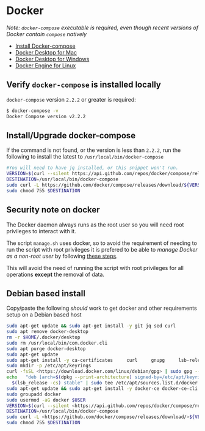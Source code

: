 # Docker

_Note: `docker-compose` executable is required, even though recent versions of Docker contain `compose` natively_

- [Install Docker-compose](https://docs.docker.com/compose/install/)
- [Docker Desktop for Mac](https://docs.docker.com/docker-for-mac/install/)
- [Docker Desktop for Windows](https://docs.docker.com/docker-for-windows/install/)
- [Docker Engine for Linux](https://docs.docker.com/desktop/install/linux-install/#generic-installation-steps)

## Verify `docker-compose` is installed locally

`docker-compose` version `2.2.2` or greater is required:

```bash
$ docker-compose -v
Docker Compose version v2.2.2
```

## Install/Upgrade docker-compose

If the command is not found, or the version is less than `2.2.2`, run the following to install the latest to `/usr/local/bin/docker-compose`

```bash
#You will need to have jq installed, or this snippet won't run.
VERSION=$(curl --silent https://api.github.com/repos/docker/compose/releases/latest | jq .name -r)
DESTINATION=/usr/local/bin/docker-compose
sudo curl -L https://github.com/docker/compose/releases/download/${VERSION}/docker-compose-$(uname -s)-$(uname -m) -o $DESTINATION
sudo chmod 755 $DESTINATION
```

## Security note on docker

The Docker daemon always runs as the root user so you will need root privileges to interact with it.

The script `manage.sh` uses docker, so to avoid the requirement of needing to run the script with root privileges it is prefered to be able to _manage Docker as a non-root user_ by following [these steps](https://docs.docker.com/engine/install/linux-postinstall/#manage-docker-as-a-non-root-user).

This will avoid the need of running the script with root privileges for all operations **except** the removal of data.




## Debian based install
Copy/paste the following *should* work to get docker and other requirements setup on a Debian based host

```bash
sudo apt-get update && sudo apt-get install -y git jq sed curl
sudo apt remove docker-desktop
rm -r $HOME/.docker/desktop
sudo rm /usr/local/bin/com.docker.cli
sudo apt purge docker-desktop
sudo apt-get update
sudo apt-get install -y ca-certificates     curl     gnupg     lsb-release
sudo mkdir -p /etc/apt/keyrings
curl -fsSL <https://download.docker.com/linux/debian/gpg> | sudo gpg --dearmor -o /etc/apt/keyrings/docker.gpg
echo   "deb [arch=$(dpkg --print-architecture) signed-by=/etc/apt/keyrings/docker.gpg] <https://download.docker.com/linux/debian> \
  $(lsb_release -cs) stable" | sudo tee /etc/apt/sources.list.d/docker.list > /dev/null
sudo apt-get update && sudo apt-get install -y docker-ce docker-ce-cli containerd.io docker-compose-plugin
sudo groupadd docker
sudo usermod -aG docker $USER
VERSION=$(curl --silent <https://api.github.com/repos/docker/compose/releases/latest> | jq .name -r)
DESTINATION=/usr/local/bin/docker-compose
sudo curl -L <https://github.com/docker/compose/releases/download/>${VERSION}/docker-compose-$(uname -s)-$(uname -m) -o $DESTINATION
sudo chmod 755 $DESTINATION
```


